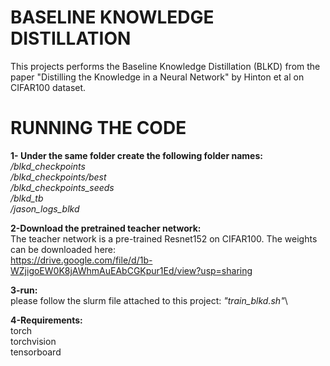 # BASELINE KNOWLEDGE DISTILLATION
This projects performs the Baseline Knowledge Distillation (BLKD) from the paper "Distilling the Knowledge in a Neural Network" by Hinton et al on CIFAR100 dataset. 

# RUNNING THE CODE
**1- Under the same folder create the following folder names:**\
*/blkd_checkpoints*\
*/blkd_checkpoints/best*\
*/blkd_checkpoints_seeds*\
*/blkd_tb*\
*/jason_logs_blkd*

**2-Download the pretrained teacher network:**\
The teacher network is a pre-trained Resnet152 on CIFAR100. The weights can be downloaded here:\
https://drive.google.com/file/d/1b-WZjigoEW0K8jAWhmAuEAbCGKpur1Ed/view?usp=sharing

**3-run:**\
please follow the slurm file attached to this project: *"train_blkd.sh"*\

**4-Requirements:**\
torch\
torchvision\
tensorboard
